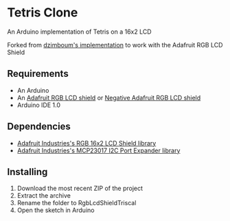Tetris Clone
===============

An Arduino implementation of Tetris on a 16x2 LCD

Forked from [dzimboum's implementation](https://github.com/dzimboum/triscalino/) to work with the Adafruit RGB LCD Shield

Requirements
------------
* An Arduino
* An [Adafruit RGB LCD shield](https://www.adafruit.com/products/716) or [Negative Adafruit RGB LCD shield](http://www.adafruit.com/products/714)
* Arduino IDE 1.0

Dependencies
------------
* [Adafruit Industries's RGB 16x2 LCD Shield library](https://github.com/adafruit/Adafruit-RGB-LCD-Shield-Library)
* [Adafruit Industries's MCP23017 I2C Port Expander library](https://github.com/adafruit/Adafruit-MCP23017-Arduino-Library)

Installing
----------
1. Download the most recent ZIP of the project
2. Extract the archive
3. Rename the folder to RgbLcdShieldTriscal
3. Open the sketch in Arduino